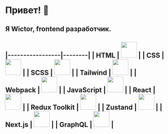 # Привет! 👋  
Я Wictor, frontend разработчик.
---
|-----------------|--------|
| HTML             | <img src="https://cdn.jsdelivr.net/gh/devicons/devicon/icons/html5/html5-original.svg" width="50" height="50" /> |
| CSS              | <img src="https://cdn.jsdelivr.net/gh/devicons/devicon/icons/css3/css3-original.svg" width="50" height="50" /> |
| SCSS             | <img src="https://cdn.jsdelivr.net/gh/devicons/devicon/icons/sass/sass-original.svg" width="50" height="50" /> |
| Tailwind         | <img src="https://cdn.jsdelivr.net/gh/devicons/devicon/icons/tailwindcss/tailwindcss-plain.svg" width="50" height="50" /> |
| Webpack          | <img src="https://cdn.jsdelivr.net/gh/devicons/devicon/icons/webpack/webpack-original.svg" width="50" height="50" /> |
| JavaScript       | <img src="https://cdn.jsdelivr.net/gh/devicons/devicon/icons/javascript/javascript-original.svg" width="50" height="50" /> |
| React            | <img src="https://cdn.jsdelivr.net/gh/devicons/devicon/icons/react/react-original.svg" width="50" height="50" /> |
| Redux Toolkit    | <img src="https://cdn.jsdelivr.net/gh/devicons/devicon/icons/redux/redux-original.svg" width="50" height="50" /> |
| Zustand          | <img src="https://raw.githubusercontent.com/pmndrs/zustand/main/logo.png" width="50" height="50" /> |
| Next.js          | <img src="https://cdn.jsdelivr.net/gh/devicons/devicon/icons/nextjs/nextjs-original.svg" width="50" height="50" /> |
| GraphQL          | <img src="https://cdn.jsdelivr.net/gh/devicons/devicon/icons/graphql/graphql-plain.svg" width="50" height="50" /> |
---
